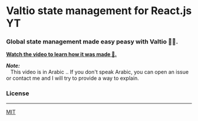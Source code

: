 # Valtio state management for React.js YT

### Global state management made easy peasy with Valtio 🐱‍🏍.

[**Watch the video to learn how it was made 👀.**][youtube-link]

**_Note:_** <br/>
&nbsp;&nbsp; This video is in Arabic .. If you don't speak Arabic, you can open an issue or contact me and I will try to provide a way to explain.

### License

---

[MIT][license-link]

[youtube-link]: README.md
[license-link]: LICENSE
